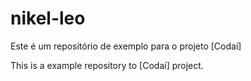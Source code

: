 # nikel-leo

Este é um repositório de exemplo para o projeto [Codaí]

This is a example repository to [Codaí] project.
